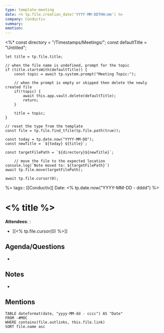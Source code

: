 ```yaml
---
type: template-meeting
date: <% tp.file.creation_date('YYYY-MM-DDTHH:mm') %>
company: Conductiv
summary: 
emotion:
---
```

<%*
	const directory = "/Timestamps/Meetings/";
	const defaultTitle = "Untitled";
	
	let title = tp.file.title;

	// when the file name is undefined, prompt for the topic
	if (title.startsWith(defaultTitle)) {
		const topic = await tp.system.prompt("Meeting Topic:"); 

		// when the prompt is empty or skipped then delete the newly created file
		if(!topic) {
			await this.app.vault.delete(defaultTitle);
			return;
		}

		title = topic;
	}

	// reset the type from the template
	const file = tp.file.find_tfile(tp.file.path(true));

	const today = tp.date.now("YYYY-MM-DD");
	const newTitle = `${today} ${title}`;
	
	const targetFilePath = `${directory}${newTitle}`;

		// move the file to the expected location
	console.log(`Note moved to: ${targetFilePath}`)
	await tp.file.move(targetFilePath);

	await tp.file.cursor(0);
%>
tags:: [[Conductiv]]
Date: <% tp.date.now("YYYY-MM-DD - dddd") %>

# <% title %>

**Attendees**: :
- [[<% tp.file.cursor(0) %>]]


## Agenda/Questions
- 

## Notes
- 

## Mentions
```dataview
TABLE dateformat(date, "yyyy-MM-dd - cccc") AS "Date"
FROM -#MOC
WHERE contains(file.outlinks, this.file.link)
SORT file.name asc
```
